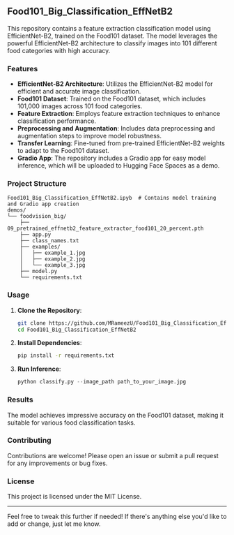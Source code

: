 
## Food101_Big_Classification_EffNetB2

This repository contains a feature extraction classification model using EfficientNet-B2, trained on the Food101 dataset. The model leverages the powerful EfficientNet-B2 architecture to classify images into 101 different food categories with high accuracy.

### Features
- **EfficientNet-B2 Architecture**: Utilizes the EfficientNet-B2 model for efficient and accurate image classification.
- **Food101 Dataset**: Trained on the Food101 dataset, which includes 101,000 images across 101 food categories.
- **Feature Extraction**: Employs feature extraction techniques to enhance classification performance.
- **Preprocessing and Augmentation**: Includes data preprocessing and augmentation steps to improve model robustness.
- **Transfer Learning**: Fine-tuned from pre-trained EfficientNet-B2 weights to adapt to the Food101 dataset.
- **Gradio App**: The repository includes a Gradio app for easy model inference, which will be uploaded to Hugging Face Spaces as a demo.

### Project Structure
```
Food101_Big_Classification_EffNetB2.ipyb  # Contains model training and Gradio app creation
demos/
└── foodvision_big/
    ├── 09_pretrained_effnetb2_feature_extractor_food101_20_percent.pth
    ├── app.py
    ├── class_names.txt
    ├── examples/
    │   ├── example_1.jpg
    │   ├── example_2.jpg
    │   └── example_3.jpg
    ├── model.py
    └── requirements.txt
```

### Usage
1. **Clone the Repository**:
   ```bash
   git clone https://github.com/MRameezU/Food101_Big_Classification_EffNetB2.git
   cd Food101_Big_Classification_EffNetB2
   ```
2. **Install Dependencies**:
   ```bash
   pip install -r requirements.txt
   ```
3. **Run Inference**:
   ```python
   python classify.py --image_path path_to_your_image.jpg
   ```

### Results
The model achieves impressive accuracy on the Food101 dataset, making it suitable for various food classification tasks.

### Contributing
Contributions are welcome! Please open an issue or submit a pull request for any improvements or bug fixes.

### License
This project is licensed under the MIT License.

---

Feel free to tweak this further if needed! If there's anything else you'd like to add or change, just let me know.
